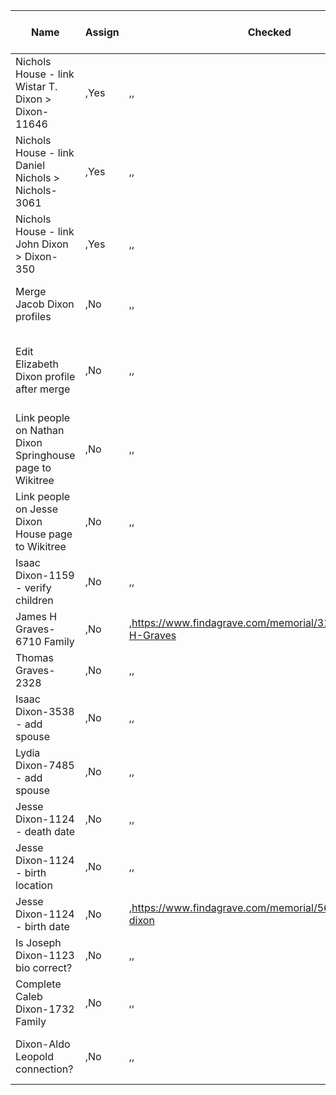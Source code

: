 ﻿Name|Assign|Checked|Follow-up|Link 1|Link 2|Question|Record Location|Records to Search|Status
-|-|-|-|-|-|-|-|-|-|
Nichols House - link Wistar T. Dixon > Dixon-11646|,Yes|,,|,,|Completed
Nichols House - link Daniel Nichols > Nichols-3061|,Yes|,,|,,|Completed
Nichols House - link John Dixon > Dixon-350|,Yes|,,|,,|Completed
Merge Jacob Dixon profiles|,No|,,|Are Jacob Dixon 1185 and 1089 on WikiTree the same person?|wikitree.com|WikiTree|Completed
Edit Elizabeth Dixon profile after merge|,No|,,|Does the Elizabeth Dixon merge (Allen-39356 and Allen-1467) need cleanup?|WikiTree.com|,Completed
Link people on Nathan Dixon Springhouse page to Wikitree|,No|,,|"Find people on page, link to WikiTree"|,,Not started
Link people on Jesse Dixon House page to Wikitree|,No|,,|Find all people in WikiTree and link them from this page|,,Not started
Isaac Dixon-1159 - verify children|,No|,,|Did Isaac have a son John?|,,Completed
James H Graves-6710 Family|,No|,https://www.findagrave.com/memorial/31187606/James-H-Graves|,Add extra children from FindAGrave|,,Not started
Thomas Graves-2328|,No|,,|Married Martha Dixon|,,Not started
Isaac Dixon-3538 - add spouse|,No|,,|Married Rebecca Cox|,,Not started
Lydia Dixon-7485 - add spouse|,No|,,|married Joseph Cox|,,Not started
Jesse Dixon-1124 - death date|,No|,,|When did Jesse Dixon-1124 die?|,,Not started
Jesse Dixon-1124 - birth location|,No|,,|Where was Jesse Dixon-1124 born?|,Mary Gant Bell|Not started
Jesse Dixon-1124 - birth date|,No|,https://www.findagrave.com/memorial/5696406/jesse-dixon|,,FindAGrave.com|"Find-A-Grave, Mary Gant Bell"|Not started
Is Joseph Dixon-1123 bio correct?|,No|,,|Is this bio correct?|myheritage.com|MyHeritage.com|Not started
Complete Caleb Dixon-1732 Family|,No|,,|Complete family records|https://www.ancestry.com/genealogy/records/caleb-dixon_24979302|Ancestry|Not started
Dixon-Aldo Leopold connection?|,No|,,|Is Edith A. Dixon (b. 1897) connected to our Quaker Dixons?|FindAGrave|"Find-A-Grave, Obituaries"|Not started